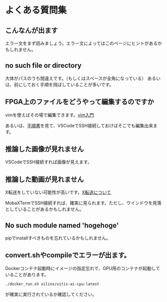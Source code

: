 # よくある質問集

## こんなんが出ます
エラー文をまず読みましょう。エラー文によってはこのページにヒントがあるかもしれません。

## no such file or directory
大体がパスのうち間違えです。（もしくはスペースが全角になっている）
あるいは、前にしておく手順を飛ばしていることが多いです。

## FPGA上のファイルをどうやって編集するのですか
vimを使えばその場で編集できます。[vim入門](https://github.com/yutyan0119/utokyo-chipathon2023/wiki/Vim%E5%85%A5%E9%96%80)

あるいは、[手順書](https://github.com/yutyan0119/utokyo-chipathon2023/wiki/Vim%E5%85%A5%E9%96%80)を見て、VSCodeでSSH接続しておけばそこでも編集出来ます。

## 推論した画像が見れません
VSCodeでSSH接続すれば画像が見えます。

## 推論した動画が見れません
X転送をしていない可能性が高いです。[X転送について](https://github.com/yutyan0119/utokyo-chipathon2023/wiki/SSH%E3%81%AB%E3%81%A4%E3%81%84%E3%81%A6)

MobaXTermでSSH接続すれば、確実に見られます。ただし、ウインドウを見落としていることがあるかもしれません。

## No such module named 'hogehoge'
pipでinstallすべきものを忘れているかもしれません。

## convert.shやcompileでエラーが出ます。
Dockerコンテナ起動時にイメージの指定忘れで、GPU用のコンテナが起動していることがあります。
```bash
./docker_run.sh xilinx/vitis-ai-cpu:latest
```
が確実に実行されているか確認してください。